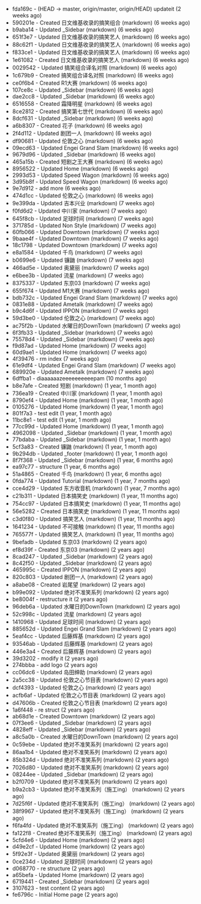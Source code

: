* fda169c - (HEAD -> master, origin/master, origin/HEAD) updateit (2 weeks ago) <tcgriffith>
* 590201e - Created 日文维基收录的搞笑组合 (markdown) (6 weeks ago) <TC>
* b9aba14 - Updated _Sidebar (markdown) (6 weeks ago) <TC>
* 651f3e7 - Updated 日文维基收录的搞笑艺人 (markdown) (6 weeks ago) <TC>
* 88c62f1 - Updated 日文维基收录的搞笑艺人 (markdown) (6 weeks ago) <TC>
* f833ce1 - Updated 日文维基收录的搞笑艺人 (markdown) (6 weeks ago) <TC>
* 1e61082 - Created 日文维基收录的搞笑艺人 (markdown) (6 weeks ago) <TC>
* 0029542 - Updated 搞笑组合译名对照 (markdown) (6 weeks ago) <TC>
* 1c679b9 - Created 搞笑组合译名对照 (markdown) (6 weeks ago) <TC>
* ce0f6b4 - Created R1大赛 (markdown) (6 weeks ago) <TC>
* 107ce8c - Updated _Sidebar (markdown) (6 weeks ago) <TC>
* dae2cc8 - Updated _Sidebar (markdown) (6 weeks ago) <TC>
* 6516558 - Created 霜降明星 (markdown) (6 weeks ago) <TC>
* 8ce2812 - Created 搞笑第七世代 (markdown) (6 weeks ago) <TC>
* 8dcf631 - Updated _Sidebar (markdown) (6 weeks ago) <TC>
* a6b8307 - Created 花子 (markdown) (6 weeks ago) <TC>
* 2f4d112 - Updated 剧团一人 (markdown) (6 weeks ago) <TC>
* df90681 - Updated 伦敦之心 (markdown) (6 weeks ago) <TC>
* 09ecd63 - Updated Engei Grand Slam (markdown) (6 weeks ago) <TC>
* 9679d96 - Updated _Sidebar (markdown) (6 weeks ago) <TC>
* 465a15b - Created 短剧之王大赛 (markdown) (6 weeks ago) <TC>
* 8956522 - Updated Home (markdown) (6 weeks ago) <TC>
* 2993d53 - Updated Speed Wagon (markdown) (6 weeks ago) <TC>
* 3d95b8f - Updated Speed Wagon (markdown) (6 weeks ago) <TC>
* 9e7d912 - add more (6 weeks ago) <tcgriffith>
* 474d1cc - Updated 伦敦之心 (markdown) (6 weeks ago) <TC>
* 9e399da - Updated 吉本兴业 (markdown) (7 weeks ago) <TC>
* f0fd6d2 - Updated 中川家 (markdown) (7 weeks ago) <TC>
* 645f8cb - Updated 足球时间 (markdown) (7 weeks ago) <TC>
* 371785d - Updated Non Style (markdown) (7 weeks ago) <TC>
* 60fb066 - Updated Downtown (markdown) (7 weeks ago) <TC>
* 9baae4f - Updated Downtown (markdown) (7 weeks ago) <TC>
* 18c1798 - Updated Downtown (markdown) (7 weeks ago) <TC>
* e8a1584 - Updated 千鸟 (markdown) (7 weeks ago) <TC>
* b0699e6 - Updated 镰鼬 (markdown) (7 weeks ago) <TC>
* 466ad5e - Updated 奥黛丽 (markdown) (7 weeks ago) <TC>
* e6bee3b - Updated 流星 (markdown) (7 weeks ago) <TC>
* 8375337 - Updated 东京03 (markdown) (7 weeks ago) <TC>
* 655f674 - Updated M1大赛 (markdown) (7 weeks ago) <TC>
* bdb732c - Updated Engei Grand Slam (markdown) (7 weeks ago) <TC>
* 0831e88 - Updated Ametalk (markdown) (7 weeks ago) <TC>
* b9c4d6f - Updated IPPON (markdown) (7 weeks ago) <TC>
* 59d3be0 - Updated 伦敦之心 (markdown) (7 weeks ago) <TC>
* ac75f2b - Updated 水曜日的DownTown (markdown) (7 weeks ago) <TC>
* 6f3fb33 - Updated _Sidebar (markdown) (7 weeks ago) <TC>
* 75578d4 - Updated _Sidebar (markdown) (7 weeks ago) <TC>
* f9d87ad - Updated Home (markdown) (7 weeks ago) <TC>
* 60d9ae1 - Updated Home (markdown) (7 weeks ago) <TC>
* 4f39476 - rm index (7 weeks ago) <tcgriffith>
* 61e9df4 - Updated Engei Grand Slam (markdown) (7 weeks ago) <TC>
* 689920e - Updated Ametalk (markdown) (7 weeks ago) <TC>
* 6dffba1 - diaaaaaazeeeeeeeeeepam (10 months ago) <tcgriffith>
* b8e7afe - Created 短剧 (markdown) (1 year, 1 month ago) <TC>
* 736ea19 - Created 中川家 (markdown) (1 year, 1 month ago) <TC>
* 8790ef4 - Updated Home (markdown) (1 year, 1 month ago) <TC>
* 0105276 - Updated Home (markdown) (1 year, 1 month ago) <TC>
* 801f7a3 - test edit (1 year, 1 month ago) <TC>
* 11bc8e1 - test edit (1 year, 1 month ago) <TC>
* 77cc99d - Updated Home (markdown) (1 year, 1 month ago) <TC>
* 4962098 - Updated _Sidebar (markdown) (1 year, 1 month ago) <TC>
* 77bdaba - Updated _Sidebar (markdown) (1 year, 1 month ago) <TC>
* 5cf3a83 - Created 镰鼬 (markdown) (1 year, 1 month ago) <TC>
* 9b294db - Updated _footer (markdown) (1 year, 1 month ago) <TC>
* 8f7f368 - Updated _Sidebar (markdown) (1 year, 6 months ago) <TC>
* ea97c77 - structure (1 year, 6 months ago) <tcgriffith>
* 51a4865 - Created 千鸟 (markdown) (1 year, 6 months ago) <TC>
* 0fda774 - Updated Tutorial (markdown) (1 year, 7 months ago) <TC>
* cce4d29 - Updated 东方收音机 (markdown) (1 year, 7 months ago) <TC>
* c21b311 - Updated 日本搞笑史 (markdown) (1 year, 11 months ago) <TC>
* 754cc97 - Updated 日本搞笑史 (markdown) (1 year, 11 months ago) <TC>
* 56e5282 - Created 日本搞笑史 (markdown) (1 year, 11 months ago) <TC>
* c3d0f80 - Updated 搞笑艺人 (markdown) (1 year, 11 months ago) <TC>
* 1641234 - Updated 不可接触 (markdown) (1 year, 11 months ago) <crossrx>
* 765577f - Updated 搞笑艺人 (markdown) (1 year, 11 months ago) <TC>
* 9befadb - Updated 东京03 (markdown) (2 years ago) <TC>
* ef8d39f - Created 东京03 (markdown) (2 years ago) <TC>
* 8cad247 - Updated _Sidebar (markdown) (2 years ago) <TC>
* 8c42f50 - Updated _Sidebar (markdown) (2 years ago) <TC>
* 465995c - Created IPPON (markdown) (2 years ago) <TC>
* 820c803 - Updated 剧团一人 (markdown) (2 years ago) <TC>
* a8abe08 - Created 岩尾望 (markdown) (2 years ago) <TC>
* b99e092 - Updated 绝对不准笑系列 (markdown) (2 years ago) <Humi2314>
* be8004f - restructure it (2 years ago) <tcgriffith>
* 96deb6a - Updated 水曜日的DownTown (markdown) (2 years ago) <Humi2314>
* 52c998c - Updated 流星 (markdown) (2 years ago) <tohrusnbs>
* 1410968 - Updated 足球时间 (markdown) (2 years ago) <TC>
* 885652d - Updated Engei Grand Slam (markdown) (2 years ago) <TC>
* 5eaf4cc - Updated 后藤辉基 (markdown) (2 years ago) <TC>
* 93546ab - Updated 后藤辉基 (markdown) (2 years ago) <TC>
* 446e3a4 - Created 后藤辉基 (markdown) (2 years ago) <TC>
* 39d3202 - modify it (2 years ago) <tcgriffith>
* 274bbba - add logo (2 years ago) <tcgriffith>
* cc06dc6 - Updated 岛田绅助 (markdown) (2 years ago) <TC>
* 2a5cc38 - Updated 伦敦之心节目表 (markdown) (2 years ago) <TC>
* dcf4393 - Updated 伦敦之心 (markdown) (2 years ago) <TC>
* acfb6af - Updated 伦敦之心节目表 (markdown) (2 years ago) <TC>
* d47606b - Created 伦敦之心节目表 (markdown) (2 years ago) <TC>
* 1a6f448 - re struct (2 years ago) <tcgriffith>
* ab68d1e - Created Downtown (markdown) (2 years ago) <TC>
* 07f3ee6 - Updated _Sidebar (markdown) (2 years ago) <TC>
* 4828eff - Updated _Sidebar (markdown) (2 years ago) <Humi2314>
* a8c5a0b - Created 水曜日的DownTown (markdown) (2 years ago) <Humi2314>
* 0c59ebe - Updated 绝对不准笑系列 (markdown) (2 years ago) <Humi2314>
* 86aa1b4 - Updated 绝对不准笑系列 (markdown) (2 years ago) <Humi2314>
* 85b324d - Updated 绝对不准笑系列 (markdown) (2 years ago) <Humi2314>
* 7026d80 - Updated 绝对不准笑系列 (markdown) (2 years ago) <Humi2314>
* 08244ee - Updated _Sidebar (markdown) (2 years ago) <Humi2314>
* b2f0709 - Updated 绝对不准笑系列 (markdown) (2 years ago) <Humi2314>
* b9a2cb3 - Updated 绝对不准笑系列（施工ing） (markdown) (2 years ago) <Humi2314>
* 7d25f6f - Updated 绝对不准笑系列（施工ing） (markdown) (2 years ago) <Humi2314>
* 38f9967 - Updated 绝对不准笑系列（施工ing） (markdown) (2 years ago) <Humi2314>
* f6fa4fd - Updated 绝对不准笑系列（施工ing） (markdown) (2 years ago) <Humi2314>
* fa122f8 - Created 绝对不准笑系列（施工ing） (markdown) (2 years ago) <Humi2314>
* 5cfd4e6 - Updated Home (markdown) (2 years ago) <TC>
* d49e2cf - Updated Home (markdown) (2 years ago) <TC>
* 5f92e3f - Updated 奥黛丽 (markdown) (2 years ago) <TC>
* 0ce234d - Updated 足球时间 (markdown) (2 years ago) <TC>
* d068770 - re structure (2 years ago) <tcgriffith>
* a65befa - Updated Home (markdown) (2 years ago) <TC>
* 6719441 - Created _Sidebar (markdown) (2 years ago) <TC>
* 3107623 - test content (2 years ago) <tcgriffith>
* fe6796c - Initial Home page (2 years ago) <TC>